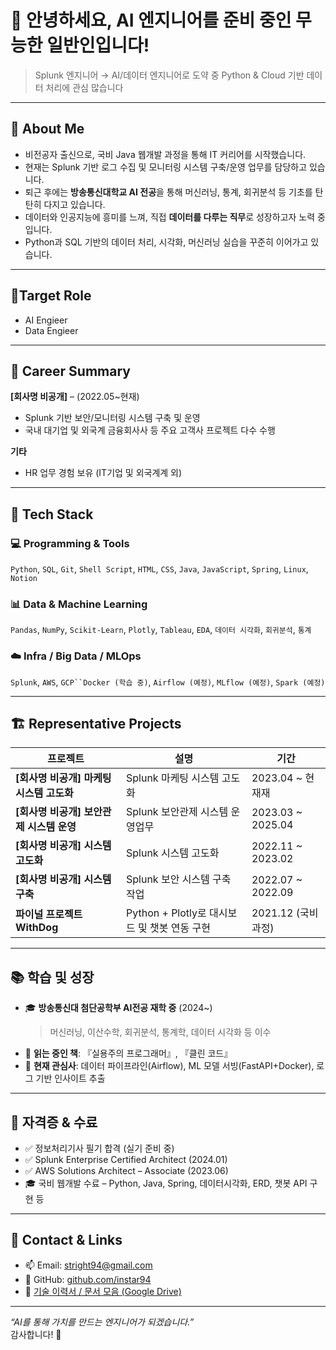 # 👋 안녕하세요, AI 엔지니어를 준비 중인 무능한 일반인입니다!  
> Splunk 엔지니어 → AI/데이터 엔지니어로 도약 중 
> Python & Cloud 기반 데이터 처리에 관심 많습니다

---

## 🧭 About Me
- 비전공자 출신으로, 국비 Java 웹개발 과정을 통해 IT 커리어를 시작했습니다.
- 현재는 Splunk 기반 로그 수집 및 모니터링 시스템 구축/운영 업무를 담당하고 있습니다.
- 퇴근 후에는 **방송통신대학교 AI 전공**을 통해 머신러닝, 통계, 회귀분석 등 기초를 탄탄히 다지고 있습니다.
- 데이터와 인공지능에 흥미를 느껴, 직접 **데이터를 다루는 직무**로 성장하고자 노력 중입니다.
- Python과 SQL 기반의 데이터 처리, 시각화, 머신러닝 실습을 꾸준히 이어가고 있습니다.

---
## 🎯Target Role
- AI Engieer 
- Data Engieer
---

## 💼 Career Summary

**[회사명 비공개]** – (2022.05~현재)  
- Splunk 기반 보안/모니터링 시스템 구축 및 운영  
- 국내 대기업 및 외국계 금융회사사 등 주요 고객사 프로젝트 다수 수행  

**기타**  
- HR 업무 경험 보유 (IT기업 및 외국계계 외)

---

## 🔧 Tech Stack

### 💻 Programming & Tools  
`Python`, `SQL`, `Git`, `Shell Script`, `HTML`, `CSS`, `Java`, `JavaScript`, `Spring`, `Linux`, `Notion`

### 📊 Data & Machine Learning  
`Pandas`, `NumPy`, `Scikit-Learn`, `Plotly`, `Tableau`, `EDA`, `데이터 시각화`, `회귀분석`, `통계`

### ☁️ Infra / Big Data / MLOps  
`Splunk`, `AWS`, `GCP``Docker (학습 중)`, `Airflow (예정)`, `MLflow (예정)`, `Spark (예정)`

---

## 🏗️ Representative Projects

| 프로젝트 | 설명 | 기간 |
|----------|------|------|
| **[회사명 비공개] 마케팅 시스템 고도화** | Splunk 마케팅 시스템 고도화 | 2023.04 ~ 현재재 |
| **[회사명 비공개] 보안관제 시스템 운영** | Splunk 보안관제 시스템 운영업무 | 2023.03 ~ 2025.04 |
| **[회사명 비공개] 시스템 고도화** | Splunk 시스템 고도화  | 2022.11 ~ 2023.02 |
| **[회사명 비공개] 시스템 구축** | Splunk 보안 시스템 구축 작업 | 2022.07 ~ 2022.09 |
| **파이널 프로젝트 WithDog** | Python + Plotly로 대시보드 및 챗봇 연동 구현 | 2021.12 (국비 과정) |

---

## 📚 학습 및 성장

- 🎓 **방송통신대 첨단공학부 AI전공 재학 중** (2024~)  
  > 머신러닝, 이산수학, 회귀분석, 통계학, 데이터 시각화 등 이수  
- 📘 **읽는 중인 책**: 『실용주의 프로그래머』, 『클린 코드』  
- 🧠 **현재 관심사**: 데이터 파이프라인(Airflow), ML 모델 서빙(FastAPI+Docker), 로그 기반 인사이트 추출

---

## 📝 자격증 & 수료

- ✅ 정보처리기사 필기 합격 (실기 준비 중)  
- ✅ Splunk Enterprise Certified Architect (2024.01)  
- ✅ AWS Solutions Architect – Associate (2023.06)  
- 🎓 국비 웹개발 수료 – Python, Java, Spring, 데이터시각화, ERD, 챗봇 API 구현 등

---

## 🔗 Contact & Links

- 📫 Email: stright94@gmail.com
- 🐙 GitHub: [github.com/instar94](https://github.com/instart94)
- 📄 [기술 이력서 / 문서 모음 (Google Drive)](https://drive.google.com/drive/folders/1uRb_CLVlBMJGcwN1TtDWB0OdUBk70la)

---

_“AI를 통해 가치를 만드는 엔지니어가 되겠습니다.”_  
감사합니다! 🙇
